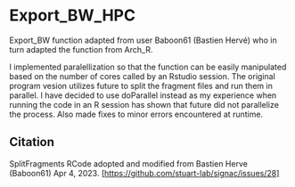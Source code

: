 # Export_BW_HPC
Export_BW function adapted from user Baboon61 (Bastien Hervé) who in turn adapted the function from Arch_R.

I implemented paralellization so that the function can be easily manipulated based on the number of cores called by an Rstudio session. 
The original program vesion utilizes future to split the fragment files and run them in parallel. I have decided to use doParallel instead as my experience when running the code in an R session has shown that future did not parallelize the process. Also made fixes to minor errors encountered at runtime.

## Citation
SplitFragments RCode adopted and modified from Bastien Herve (Baboon61) 
Apr 4, 2023. [https://github.com/stuart-lab/signac/issues/28]
